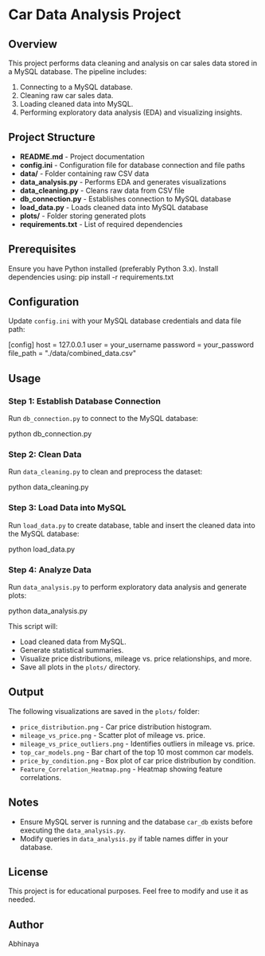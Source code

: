 # Car Data Analysis Project

## Overview
This project performs data cleaning and analysis on car sales data stored in a MySQL database. The pipeline includes:
1. Connecting to a MySQL database.
2. Cleaning raw car sales data.
3. Loading cleaned data into MySQL.
4. Performing exploratory data analysis (EDA) and visualizing insights.

## Project Structure
- **README.md** - Project documentation  
- **config.ini** - Configuration file for database connection and file paths  
- **data/** - Folder containing raw CSV data  
- **data_analysis.py** - Performs EDA and generates visualizations  
- **data_cleaning.py** - Cleans raw data from CSV file  
- **db_connection.py** - Establishes connection to MySQL database  
- **load_data.py** - Loads cleaned data into MySQL database  
- **plots/** - Folder storing generated plots  
- **requirements.txt** - List of required dependencies  

## Prerequisites
Ensure you have Python installed (preferably Python 3.x). Install dependencies using:
pip install -r requirements.txt

## Configuration
Update `config.ini` with your MySQL database credentials and data file path:

[config]
host = 127.0.0.1
user = your_username
password = your_password
file_path = "./data/combined_data.csv"

## Usage

### Step 1: Establish Database Connection
Run `db_connection.py` to connect to the MySQL database:

python db_connection.py


### Step 2: Clean Data
Run `data_cleaning.py` to clean and preprocess the dataset:

python data_cleaning.py

### Step 3: Load Data into MySQL
Run `load_data.py` to create database, table and insert the cleaned data into the MySQL database:

python load_data.py


### Step 4: Analyze Data
Run `data_analysis.py` to perform exploratory data analysis and generate plots:

python data_analysis.py


This script will:
- Load cleaned data from MySQL.
- Generate statistical summaries.
- Visualize price distributions, mileage vs. price relationships, and more.
- Save all plots in the `plots/` directory.

## Output
The following visualizations are saved in the `plots/` folder:
- `price_distribution.png` - Car price distribution histogram.
- `mileage_vs_price.png` - Scatter plot of mileage vs. price.
- `mileage_vs_price_outliers.png` - Identifies outliers in mileage vs. price.
- `top_car_models.png` - Bar chart of the top 10 most common car models.
- `price_by_condition.png` - Box plot of car price distribution by condition.
- `Feature_Correlation_Heatmap.png` - Heatmap showing feature correlations.

## Notes
- Ensure MySQL server is running and the database `car_db` exists before executing the `data_analysis.py`.
- Modify queries in `data_analysis.py` if table names differ in your database.

## License
This project is for educational purposes. Feel free to modify and use it as needed.

## Author
Abhinaya

